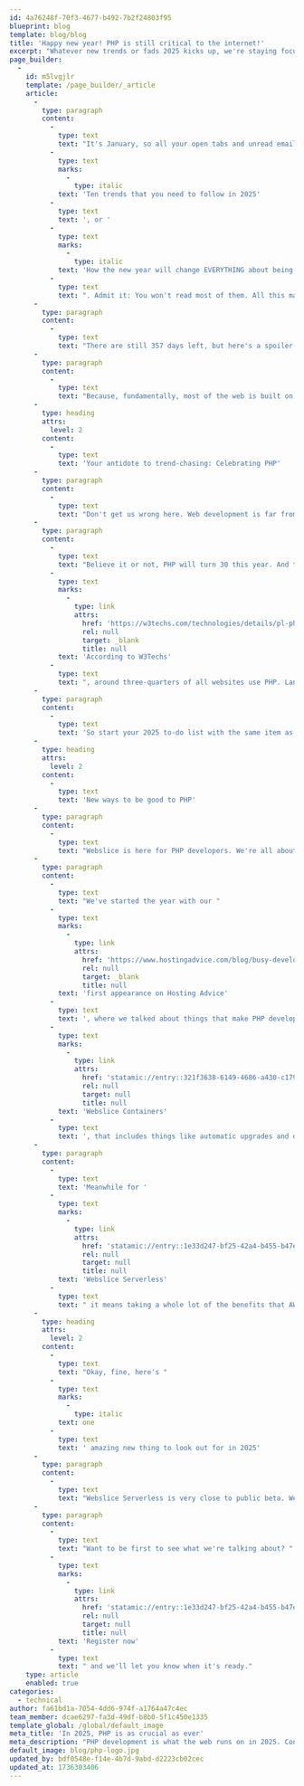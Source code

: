 ```yaml
---
id: 4a76248f-70f3-4677-b492-7b2f24803f95
blueprint: blog
template: blog/blog
title: 'Happy new year! PHP is still critical to the internet!'
excerpt: "Whatever new trends or fads 2025 kicks up, we're staying focused on the technologies that the web can't run without. That's why we still love PHP."
page_builder:
  -
    id: m5lvgjlr
    template: /page_builder/_article
    article:
      -
        type: paragraph
        content:
          -
            type: text
            text: "It's January, so all your open tabs and unread emails are probably all about "
          -
            type: text
            marks:
              -
                type: italic
            text: 'Ten trends that you need to follow in 2025'
          -
            type: text
            text: ', or '
          -
            type: text
            marks:
              -
                type: italic
            text: 'How the new year will change EVERYTHING about being a developer'
          -
            type: text
            text: ". Admit it: You won't read most of them. All this manufactured excitement is actually kind of tiring."
      -
        type: paragraph
        content:
          -
            type: text
            text: "There are still 357 days left, but here's a spoiler alert: This year, almost everything about web development will be very much like it was last year, and the year before that, and the year before that. And you know what? That's a very good thing."
      -
        type: paragraph
        content:
          -
            type: text
            text: "Because, fundamentally, most of the web is built on a stable and reliable base. Technologies like Linux, Apache, MySQL or MariaDB, and PHP. LAMP stack may not be in the headlines, but like a really good water pipe or highway it goes unnoticed because it's so reliable."
      -
        type: heading
        attrs:
          level: 2
        content:
          -
            type: text
            text: 'Your antidote to trend-chasing: Celebrating PHP'
      -
        type: paragraph
        content:
          -
            type: text
            text: "Don't get us wrong here. Web development is far from static. Frameworks evolve, systems grow and fall, and customers ask for new things. New hosting solutions appear, too, of course! But in most cases, all of this change happens in the world of LAMP and our favourite piece of that stack: PHP."
      -
        type: paragraph
        content:
          -
            type: text
            text: "Believe it or not, PHP will turn 30 this year. And the worldwide web of 2025 couldn't live without it. "
          -
            type: text
            marks:
              -
                type: link
                attrs:
                  href: 'https://w3techs.com/technologies/details/pl-php'
                  rel: null
                  target: _blank
                  title: null
            text: 'According to W3Techs'
          -
            type: text
            text: ", around three-quarters of all websites use PHP. Languages like JavaScript and Ruby are its closest competitors (without really being that close at all), and newer options like Rust, Golang and Kotlin all have their place. But none of those places are anywhere near as big or as important as PHP's."
      -
        type: paragraph
        content:
          -
            type: text
            text: 'So start your 2025 to-do list with the same item as us: Say a quiet word of thanks for PHP, and find new ways to be good to it.  '
      -
        type: heading
        attrs:
          level: 2
        content:
          -
            type: text
            text: 'New ways to be good to PHP'
      -
        type: paragraph
        content:
          -
            type: text
            text: "Webslice is here for PHP developers. We're all about the web as it is now - the bits of it that you're working on today, and the websites that you're running for clients and visitors right now. Countless developers work with PHP, and they all deserve to be as productive and efficient as possible.   "
      -
        type: paragraph
        content:
          -
            type: text
            text: "We've started the year with our "
          -
            type: text
            marks:
              -
                type: link
                attrs:
                  href: 'https://www.hostingadvice.com/blog/busy-developers-find-flexible-hosting/'
                  rel: null
                  target: _blank
                  title: null
            text: 'first appearance on Hosting Advice'
          -
            type: text
            text: ', where we talked about things that make PHP development easier and more productive. On '
          -
            type: text
            marks:
              -
                type: link
                attrs:
                  href: 'statamic://entry::321f3638-6149-4686-a430-c179ad55fcbe'
                  rel: null
                  target: null
                  title: null
            text: 'Webslice Containers'
          -
            type: text
            text: ', that includes things like automatic upgrades and developer-focused features like cloning and syncing containers. '
      -
        type: paragraph
        content:
          -
            type: text
            text: 'Meanwhile for '
          -
            type: text
            marks:
              -
                type: link
                attrs:
                  href: 'statamic://entry::1e33d247-bf25-42a4-b455-b47eb8dcf557'
                  rel: null
                  target: null
                  title: null
            text: 'Webslice Serverless'
          -
            type: text
            text: " it means taking a whole lot of the benefits that AWS promises, and making them easily accessible to devs who don't have the time to learn serverless architecture from the ground up. Serverless PHP is tricky to get right, so we're doing the grunt work so that developers can shine."
      -
        type: heading
        attrs:
          level: 2
        content:
          -
            type: text
            text: "Okay, fine, here's "
          -
            type: text
            marks:
              -
                type: italic
            text: one
          -
            type: text
            text: ' amazing new thing to look out for in 2025'
      -
        type: paragraph
        content:
          -
            type: text
            text: "Webslice Serverless is very close to public beta. We're proud to be working on something new that will make it easier for the web of 2025 to run today's technology - PHP - in a new way."
      -
        type: paragraph
        content:
          -
            type: text
            text: "Want to be first to see what we're talking about? "
          -
            type: text
            marks:
              -
                type: link
                attrs:
                  href: 'statamic://entry::1e33d247-bf25-42a4-b455-b47eb8dcf557'
                  rel: null
                  target: null
                  title: null
            text: 'Register now'
          -
            type: text
            text: " and we'll let you know when it's ready."
    type: article
    enabled: true
categories:
  - technical
author: fa61bd1a-7054-4dd6-974f-a1764a47c4ec
team_member: dcae6297-fa3d-49df-b8b0-5f1c450e1335
template_global: /global/default_image
meta_title: 'In 2025, PHP is as crucial as ever'
meta_description: "PHP development is what the web runs on in 2025. Containerized hosting and Serverless Hosting for today's technologies."
default_image: blog/php-logo.jpg
updated_by: bdf0548e-f14e-4b7d-9abd-d2223cb02cec
updated_at: 1736303406
---
```

